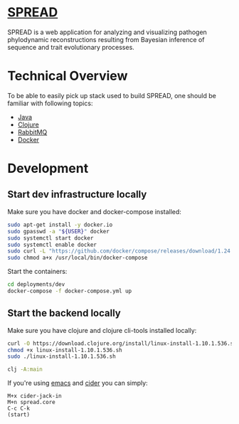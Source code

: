 # [SPREAD](https://github.com/fbielejec/SPREAD)

SPREAD is a web application for analyzing and visualizing pathogen phylodynamic reconstructions resulting from Bayesian inference of sequence and trait evolutionary processes.

# Technical Overview #

To be able to easily pick up stack used to build SPREAD, one should be familiar with following topics:
* [Java](https://www.java.com/)
* [Clojure](https://clojure.org/)
* [RabbitMQ](https://www.rabbitmq.com/)
* [Docker](https://www.docker.com/)

# Development #

## Start dev infrastructure locally ##

Make sure you have docker and docker-compose installed:

```bash
sudo apt-get install -y docker.io
sudo gpasswd -a "${USER}" docker
sudo systemctl start docker
sudo systemctl enable docker
sudo curl -L "https://github.com/docker/compose/releases/download/1.24.0/docker-compose-$(uname -s)-$(uname -m)" -o /usr/local/bin/docker-compose
sudo chmod a+x /usr/local/bin/docker-compose
```

Start the containers:

```bash
cd deployments/dev
docker-compose -f docker-compose.yml up
```

## Start the backend locally ##

Make sure you have clojure and clojure cli-tools installed locally:

```bash
curl -O https://download.clojure.org/install/linux-install-1.10.1.536.sh
chmod +x linux-install-1.10.1.536.sh
sudo ./linux-install-1.10.1.536.sh
```

```bash
clj -A:main
```

If you're using [emacs](https://www.gnu.org/software/emacs/) and [cider](https://docs.cider.mx/cider/index.html) you can simply:

```
M+x cider-jack-in
M+n spread.core
C-c C-k
(start)
```

